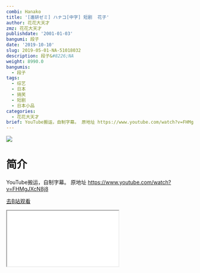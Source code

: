 ```yaml
---
combi: Hanako
title: '[進研ゼミ] ハナコ[中字] 短剧  花子'
author: 花花大天才
zmz: 花花大天才
publishdate: '2001-01-03'
bangumi: 段子
date: '2019-10-10'
slug: 2019-05-01-NA-51018032
description: 段子&#8226;NA
weight: 8990.0
bangumis:
  - 段子
tags:
  - 综艺
  - 日本
  - 搞笑
  - 短剧
  - 日本小品
categories:
  - 花花大天才
brief: YouTube搬运，自制字幕。 原地址 https://www.youtube.com/watch?v=FHMgJXcN8j8
---
```

![](https://raw.githubusercontent.com/tcgriffith/owaraisite/master/static/tmpimg/5c9b6908dd97862afda8a49f828101875c3f25f8.jpg.480.jpg)
# 简介  
YouTube搬运，自制字幕。
原地址  https://www.youtube.com/watch?v=FHMgJXcN8j8  

[去B站观看](https://www.bilibili.com/video/av51018032/)
<div class ="resp-container"><iframe class="testiframe" src="//player.bilibili.com/player.html?aid=51018032"", scrolling="no", allowfullscreen="true" > </iframe></div> 
